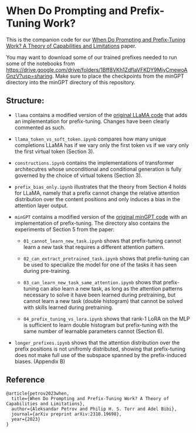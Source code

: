 # When Do Prompting and Prefix-Tuning Work? 

This is the companion code for our [When Do Prompting and Prefix-Tuning Work? A Theory of Capabilities and Limitations](https://arxiv.org/abs/2310.19698) paper.

You may want to download some of our trained prefixes needed to run some of the notebooks from https://drive.google.com/drive/folders/1Bff8VKh1ZdflaVFKDY9MiyCmewoAGnzV?usp=sharing. Make sure to place the checkpoints from the minGPT directory into the minGPT directory of this repository.

## Structure:

- `llama` contains a modified version of the [original LLaMA code](https://github.com/facebookresearch/llama/tree/main/llama) that adds an implementation for prefix-tuning. Changes have been clearly commented as such.

- `llama_token_vs_soft_token.ipynb` compares how many unique completions LLaMA has if we vary only the first token vs if we vary only the first virtual token (Section 3).

- `constructions.ipynb` contains the implementations of transformer architecutres whose unconditional and conditional generation is fully governed by the choice of virtual tokens (Section 3).

- `prefix_bias_only.ipynb` illustrates that the theory from Section 4 holds for LLaMA, namely that a prefix cannot change the relative attention distribution over the content positions and only induces a bias in the attention layer output.

- `minGPT` contains a modified version of the [original minGPT code](https://github.com/karpathy/minGPT/) with an implementation of prefix-tuning. The directory also contains the experiments of Section 5 from the paper:

    - `01_cannot_learn_new_task.ipynb` shows that prefix-tuning cannot learn a new task that requires a different attention pattern.

    - `02_can_extract_pretrained_task.ipynb` shows that prefix-tuning can be used to specialize the model for one of the tasks it has seen during pre-training.

    - `03_can_learn_new_task_same_attention.ipynb` shows that prefix-tuning can also learn a new task, as long as the attention patterns necessary to solve it have been learned during pretraining, but cannot learn a new task (double histogram) that cannot be solved with skills learned during pretraining.

    - `04_prefix_tuning_vs_lora.ipynb` shows that rank-1 LoRA on the MLP is sufficient to learn double histogram but prefix-tuning with the same number of learnable parameters cannot (Section 6).

- `longer_prefixes.ipynb` shows that the attention distribution over the prefix positions is not unifromly distributed, showing that prefix-tuning does not make full use of the subspace spanned by the prefix-induced biases. (Appendix B)


## Reference

```
@article{petrov2023when,
  title={When Do Prompting and Prefix-Tuning Work? A Theory of Capabilities and Limitations},
  author={Aleksandar Petrov and Philip H. S. Torr and Adel Bibi},
  journal={arXiv preprint arXiv:2310.19698},
  year={2023}
}
```


